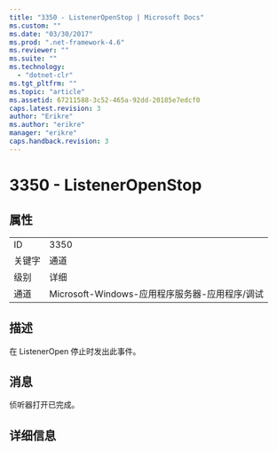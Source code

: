 ```yaml
---
title: "3350 - ListenerOpenStop | Microsoft Docs"
ms.custom: ""
ms.date: "03/30/2017"
ms.prod: ".net-framework-4.6"
ms.reviewer: ""
ms.suite: ""
ms.technology: 
  - "dotnet-clr"
ms.tgt_pltfrm: ""
ms.topic: "article"
ms.assetid: 67211588-3c52-465a-92dd-20185e7edcf0
caps.latest.revision: 3
author: "Erikre"
ms.author: "erikre"
manager: "erikre"
caps.handback.revision: 3
---
```

# 3350 - ListenerOpenStop
## 属性  
  
|||  
|-|-|  
|ID|3350|  
|关键字|通道|  
|级别|详细|  
|通道|Microsoft\-Windows\-应用程序服务器\-应用程序\/调试|  
  
## 描述  
 在 ListenerOpen 停止时发出此事件。  
  
## 消息  
 侦听器打开已完成。  
  
## 详细信息
